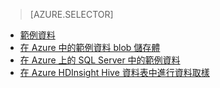 > [AZURE.SELECTOR]
- [範例資料](../articles/machine-learning/machine-learning-data-science-sample-data.md)
- [在 Azure 中的範例資料 blob 儲存體](../articles/machine-learning/machine-learning-data-science-sample-data-blob.md)
- [在 Azure 上的 SQL Server 中的範例資料](../articles/machine-learning/machine-learning-data-science-sample-data-sql-server.md)
- [在 Azure HDInsight Hive 資料表中進行資料取樣](../articles/machine-learning/machine-learning-data-science-sample-data-hive.md)

